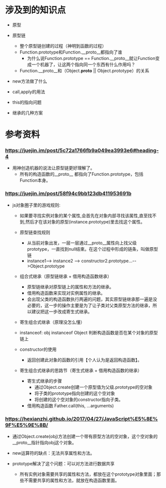 # 涉及到的知识点
- 原型
- 原型链
    - 整个原型链创建的过程（神明到函数的过程）
    - Function.prototype和Function.__proto__都指向了谁
        - 为什么说Function.prototype == Function.__proto__就让Function变成一个机器了，让这两个指向同一个东西有什么作用吗？
    - Function.__proto__和（Object.__proto__ || Object.prototype）的关系
- new方法做了什么
- call,apply的用法
- this的指向问题

- 继承的几种方案



# 参考资料

### https://juejin.im/post/5c72a1766fb9a049ea3993e6#heading-4
- 用神创造机器的说法让原型链更好理解了。
    - 所有的构造函数的__proto__ 都指向了Function.prototype，包括Function本身。


### https://juejin.im/post/58f94c9bb123db411953691b
- js对象圈子里的游戏规则:
    - 如果要寻找实例对象的某个属性,会首先在对象内部寻找该属性,直至找不到,然后才在该对象的原型(instance.prototype)里去找这个属性。
    - 原型链查找规则
        - 从当前对象出发，一层一层通过__proto__属性向上找父级prototype，一直找到null结束。在这个过程中形成的链条，叫做原型链
        - instance1--> instance2 --> constructor2.prototype…-->Object.prototype

    - 组合式继承（原型链继承 + 借用构造函数继承）
        - 原型链继承对原型链上的属性和方法的继承。
        - 借用构造函数来实现对实例属性的继承。
        - 会出现父类的构造函数执行两遍的问题，其实原型链继承那一遍是没必要的，这一步的操作主要是为了让子类对父类原型方法的继承，所以建议把这一步改成寄生式继承。

    - 寄生组合式继承（原理没怎么懂）

    - instanceof:  obj instanceof Object  判断构造函数是否在某个对象的原型链上

    - constructor的使用
        - 返回创建此对象的函数的引用【个人认为是返回构造函数】。
    

    - 寄生组合式继承的思路节（寄生式继承 + 借用构造函数的继承）
        - 寄生式继承的步骤
            - 通过Object.create创建一个原型值为父级.prototype的空对象
            - 将子类的prototype指向创建的这个空对象
            - 将创建的这个空对象的constructor指向子类。
        - 借用构造函数
            Father.call(this, ...arguments)

    

### https://hexianzhi.github.io/2017/04/27/JavaScript%E5%8E%9F%E5%9E%8B/
- 通过Object.create(obj)方法创建一个带有原型方法的空对象，这个空对象的__proto__指针指向obj这个对象。

- new运算符的缺点：无法共享属性和方法。
- prototype解决了这个问题：可以对方法进行数据共享
    - 所有实例对象需要共享的属性和方法，都放在这个prototype对象里面；那些不需要共享的属性和方法，就放在构造函数里面。

